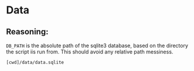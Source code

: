 # Data
## Reasoning:
`DB_PATH` is the absolute path of the sqlite3 database, based on the directory the script iis run from. This should avoid any relative path messiness.

```
[cwd]/data/data.sqlite
```
